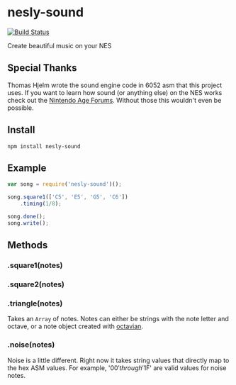 nesly-sound
===========

[![Build Status](https://travis-ci.org/emkay/nesly-sound.svg?branch=master)](https://travis-ci.org/emkay/nesly-sound)

Create beautiful music on your NES

## Special Thanks

Thomas Hjelm wrote the sound engine code in 6052 asm that this project uses. If you want to learn how sound (or anything else) on the NES works check out the [Nintendo Age Forums](http://nintendoage.com/forum/messageview.cfm?catid=22&threadid=7155). Without those this wouldn't even be possible.

## Install

`npm install nesly-sound`

## Example

```javascript
var song = require('nesly-sound')();

song.square1(['C5', 'E5', 'G5', 'C6'])
    .timing(1/8);

song.done();
song.write();
```

## Methods

### .square1(notes)

### .square2(notes)

### .triangle(notes)

Takes an `Array` of notes. Notes can either be strings with the note letter and octave, or a note object created with [octavian](https://github.com/stevekinney/octavian).

### .noise(notes)

Noise is a little different. Right now it takes string values that directly map to the hex ASM values. For example, '$00' through '$1F' are valid values for noise notes.

